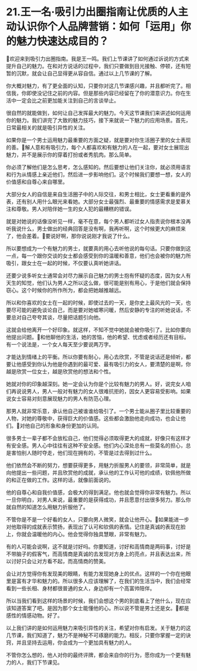 # 21.王一名·吸引力出圈指南让优质的人主动认识你个人品牌营销：如何「运用」你的魅力快速达成目的？

🎼欢迎来到吸引力出圈指南。我是王一鸣。我们上节课讲了如何通过诉说的方式来提升自己的魅力。在和对方说话的过程中，我们只要做到目光接触、停顿，还有短暂的沉默，就会让自己显得更从容自信。通过以上几节课的了解。

你大概对魅力，有了更全面的认知，只要你对这几节课感兴趣，并且都听完了。相信我，你即使没记住之前的内容。但是那些内容已经留在了你的潜意识力。你在生活中一定会比之前更加能关注到自己的言谈举止。

很自然的就能做到，如何让自己发挥最大的魅力。今天这节课我们来讲述如何运用你的魅力。我们讲完了大致的魅力技巧，接下来就说一下魅力的应用场景。首先，日常最相关的就是吸引异性的关注。

如果你是一个男士运用魅力最重要的方面之疑，就是要对你生活圈子里的女士表现的善。🎼解人意和有吸引力，每个人都喜欢和有魅力的人在一起，要对女士展现出魅力，并不是展示你的穿着打扮或者秀肌肉。那么简单。

你必须了解他们是怎么思考，怎么感知的。然后要想让他们关注你，就必须用语言和行为从情感上亲近他们，然后进一步影响他们。这个时候我们要想一想，女人的价值感和自尊心来自哪里。

大部分女人的自信是来自生活圈子中的人际交往，和男士相比，女士更看重的是外表，还有别人用什么眼光来看她。大部分女士最强烈、最重要的情感需求是爱慕关注和尊敬。男人对陪伴她一生的女人犯的最糟糕的错误。

就是对她说的话像没听见一样，毫不在意，每个男人都听过女人指责说你根本没再听我说什么，男士做出的经典回答是没有啊，我再听啊，这个时候更大的麻烦来了，他会差着。🎼要说好啊，那你说说刚才我说了什么。

所以要想成为一个有魅力的男士，就要真的用心去听他说的每句话。只要你做到这一点，每一个跟你交谈的女士都会感受到你的温暖和善意，他们也会被你的魅力所吸引，跟女士在一起的时候，不仅要认真听她讲话。

还要少说多听女士通常会对尽力展示自己魅力的男士抱有怀疑的态度，因为女人有天生的知觉，他们认为男人之所以这么做，很可能是别有用心，于是他们就会保持窃心。这个时候你的所作所为，都会把她越推越远。

所以和你喜欢的女士在一起的时候，即使过去的一天，是你史上最风光的一天，也要尽可能的避免谈论自己，而是要对她嘘寒问暖，然后安静的专注的听她说话，不要总对自己夸夸其谈，尽量把话题引向他。

这就会给他离开一个好印象。就这样，不知不觉中她就会被你吸引了。比如你要向他提出问题。🎼和他聊他的生活，她的苦恼，他的希望、忧虑或者经历还有目标。有一个说法是，一个女人每天至少要说两万字。

才能达到情绪上的平衡。所以你要有耐心，用心去欣赏，不管是说话还是倾听，都要让他感受到你认为他是你遇到的最可爱、最有吸引力的女人，要清楚的是啊，你越是欣赏一位女士，越是欣赏他的想法和个性。

她就对你的印象越深刻。她一定会认为你是个比较有魅力的男人。好，说完女人咱们再说说男人，男人一般对有魅力的女人很难抗拒的，因女人更容易受影响。如果说女士容易对刻意展现魅力的男人有防范心理。

那男人就非常乐意，承认他自己被谁谁给吸引了。一个男士能从圈子里比较重要的人物，对她的尊敬中，获得巨大的价值感。这些都会激励他走向成功，也会让他们。🎼对他自己的形象和身份更加的认同。

很多男士一辈子都不会放松自己，他们觉得必须取得更大的成就，好像只有这样才有安全感。男人心中往往有这种不安全感。他们内心深处总有一些莫名的担心，总是害怕别人随时夺走，他们现在拥有的，不管是过去得到过什么。

他们依然会不断的努力，想要获得更多，用魅力折服男人的要领，非常简单，就是向他提出一些问题，并且欣赏他的成就，承认他的工作认可他的成绩，钦佩他所做的和正在做的工作。这样的话，就像前面说的。

他的自尊心和自我价值感，会极大的得到满足。他也就会觉得你非常有魅力。所以一旦你明白，对男人来说，最重要的是获得成功，并且愿意付出很多努力。那么你就自然的知道怎么用魅力折服他了。

不管你是不是一个好看的女人，只要向男人微笑，就会让他开心。🎼如果能进一步对他取得的成就表示赞扬，表现出了认可和钦佩的表情。记住是真诚的表现在脸上，你就会温暖他的内心。他会觉得你独具慧眼，非常有魅力。

有的人可能会说啊，这不就是讨好吗。你要知道，讨好和高情商是两码事，讨好是不带脑子的假客气，而高情商是真诚的去发现对方身上的亮点，并且表达出来，所以讨好只会让对方看不起，而高情商的赞美。

会让对方觉得你有发现美的眼睛，有能力发现她身上的优点。这样的一个你在他眼里是富有才华和魅力的。所以很多人应该理解了，在我们的生活当中，我们会经常看到一些长相、身材都很普通的女人，身边却有一个高富帅陪伴。

所以当我们看到这样的场景的时候，我们会想这个男的到底看上了他什么，现在应该知道答案了吧。是因为那个女士能懂他的心。所以说不管是男士还是女。🎼都是感性的情感动物。好了。

以上我们讲的是如何运用魅力来吸引异性的关注，希望对你有启发。关于魅力的这几节课，我们知道了，魅力不是神秘不可琢磨的能力。相反，只要你掌握一定的诀窍，并且坚持去运用，你会成为一个更加具有魅力的人。

不管你怎么想的，他人对你的最终评牌，都会来自你的行为，愿你成为一个更有魅力的人，我们下节课见。